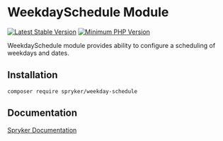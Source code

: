 # WeekdaySchedule Module
[![Latest Stable Version](https://poser.pugx.org/spryker/weekday-schedule/v/stable.svg)](https://packagist.org/packages/spryker/weekday-schedule)
[![Minimum PHP Version](https://img.shields.io/badge/php-%3E%3D%207.4-8892BF.svg)](https://php.net/)

WeekdaySchedule module provides ability to configure a scheduling of weekdays and dates.

## Installation

```
composer require spryker/weekday-schedule
```

## Documentation

[Spryker Documentation](https://docs.spryker.com)
